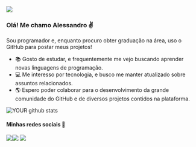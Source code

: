 <img src="https://pixabay.com/get/g1f1925ebb69917a743ebeb3788fce3bdfb4653693a7abfaa47b263dcb48cda55c7d7aecf961e1df8af024f45498a0356_640.jpg">

### Olá! Me chamo Alessandro :v:
Sou programador e, enquanto procuro obter graduação na área, uso o GitHub para postar meus projetos!
- :books: Gosto de estudar, e frequentemente me vejo buscando aprender novas linguagens de programação.
- :computer: Me interesso por tecnologia, e busco me manter atualizado sobre assuntos relacionados. 
- :earth_americas: Espero poder colaborar para o desenvolvimento da grande comunidade do GitHub e de diversos projetos contidos na plataforma.

![YOUR github stats](https://github-readme-stats.vercel.app/api?username=alessandroCidney)

#### Minhas redes sociais :iphone:

[<img src="https://img.shields.io/badge/twitter-%231DA1F2.svg?&style=for-the-badge&logo=twitter&logoColor=white" />](https://twitter.com/a_cidn)[<img src="https://img.shields.io/badge/linkedin-%230077B5.svg?&style=for-the-badge&logo=linkedin&logoColor=white" />](https://www.linkedin.com/in/acidn/) [<img src = "https://img.shields.io/badge/instagram-%23E4405F.svg?&style=for-the-badge&logo=instagram&logoColor=white">](https://www.instagram.com/a_cidn/)
